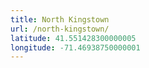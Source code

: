 ```yaml
---
title: North Kingstown
url: /north-kingstown/
latitude: 41.551428300000005
longitude: -71.46938750000001
---
```

